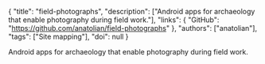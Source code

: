 {
  "title": "field-photographs",
  "description": ["Android apps for archaeology that enable photography during field work."],
  "links": {
    "GitHub": "https://github.com/anatolian/field-photographs"
  },
  "authors": ["anatolian"],
  "tags": ["Site mapping"],
  "doi": null
}

<!-- Generated by csv2md.R – do not edit by hand -->

Android apps for archaeology that enable photography during field work.